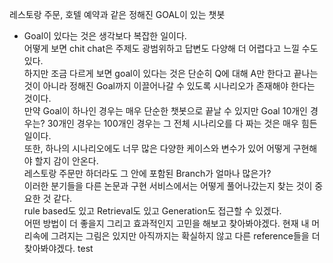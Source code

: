 레스토랑 주문, 호텔 예약과 같은 정해진 GOAL이 있는 챗봇

- Goal이 있다는 것은 생각보다 복잡한 일이다.  
어떻게 보면 chit chat은 주제도 광범위하고 답변도 다양해 더 어렵다고 느낄 수도 있다.  
하지만 조금 다르게 보면 goal이 있다는 것은 단순히 Q에 대해 A만 한다고 끝나는 것이 아니라 정해진 Goal까지 이끌어나갈 수 있도록 시나리오가 존재해야 한다는 것이다.  
만약 Goal이 하나인 경우는 매우 단순한 챗봇으로 끝날 수 있지만 Goal 10개인 경우는? 30개인 경우는 100개인 경우는 그 전체 시나리오를 다 짜는 것은 매우 힘든 일이다.  
또한, 하나의 시나리오에도 너무 많은 다양한 케이스와 변수가 있어 어떻게 구현해야 할지 감이 안온다.  
레스토랑 주문만 하더라도 그 안에 포함된 Branch가 얼마나 많은가?  
이러한 분기들을 다른 논문과 구현 서비스에서는 어떻게 풀어나갔는지 찾는 것이 중요한 것 같다.  
rule based도 있고 Retrieval도 있고 Generation도 접근할 수 있겠다.  
어떤 방법이 더 좋을지 그리고 효과적인지 고민을 해보고 찾아봐야겠다.
현재 내 머리속에 그려지는 그림은 있지만 아직까지는 확실하지 않고 다른 reference들을 더 찾아봐야겠다.
test
